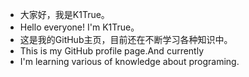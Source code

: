 - 大家好，我是K1True。
- Hello everyone! I'm K1True。
- 这是我的GitHub主页，目前还在不断学习各种知识中。
- This is my GitHub profile page.And currently
- I'm learning various of knowledge about programing.

<!---
K1True/K1True is a ✨ special ✨ repository because its `README.md` (this file) appears on your GitHub profile.
You can click the Preview link to take a look at your changes.
--->
